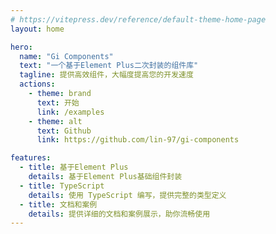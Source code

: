 ```yaml
---
# https://vitepress.dev/reference/default-theme-home-page
layout: home

hero:
  name: "Gi Components"
  text: "一个基于Element Plus二次封装的组件库"
  tagline: 提供高效组件，大幅度提高您的开发速度
  actions:
    - theme: brand
      text: 开始
      link: /examples
    - theme: alt
      text: Github
      link: https://github.com/lin-97/gi-components

features:
  - title: 基于Element Plus
    details: 基于Element Plus基础组件封装
  - title: TypeScript
    details: 使用 TypeScript 编写，提供完整的类型定义
  - title: 文档和案例
    details: 提供详细的文档和案例展示，助你流畅使用
---
```

